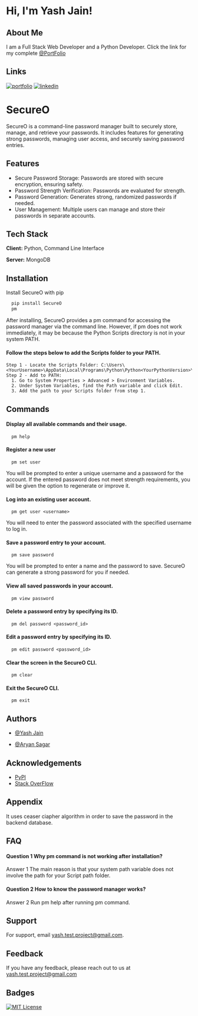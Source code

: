 # Hi, I'm Yash Jain!

## About Me

I am a Full Stack Web Developer and a Python Developer. Click the link for my complete [@PortFolio](https://portfolio-86j1.onrender.com/)

## Links

[![portfolio](https://img.shields.io/badge/my_portfolio-000?style=for-the-badge&logo=ko-fi&logoColor=white)](https://portfolio-86j1.onrender.com/)
[![linkedin](https://img.shields.io/badge/linkedin-0A66C2?style=for-the-badge&logo=linkedin&logoColor=white)](https://www.linkedin.com/in/yash-jain-47b043276/)

# SecureO

SecureO is a command-line password manager built to securely store, manage, and retrieve your passwords. It includes features for generating strong passwords, managing user access, and securely saving password entries.

## Features

- Secure Password Storage: Passwords are stored with secure encryption, ensuring safety.
- Password Strength Verification: Passwords are evaluated for strength.
- Password Generation: Generates strong, randomized passwords if needed.
- User Management: Multiple users can manage and store their passwords in separate accounts.

## Tech Stack

**Client:** Python, Command Line Interface

**Server:** MongoDB

## Installation

Install SecureO with pip

```bash
  pip install SecureO
  pm
```

After installing, SecureO provides a pm command for accessing the password manager via the command line. However, if pm does not work immediately, it may be because the Python Scripts directory is not in your system PATH.

#### Follow the steps below to add the Scripts folder to your PATH.

    Step 1 - Locate the Scripts Folder: C:\Users\<YourUsername>\AppData\Local\Programs\Python\Python<YourPythonVersion>\Scripts\
    Step 2 - Add to PATH:
      1. Go to System Properties > Advanced > Environment Variables.
      2. Under System Variables, find the Path variable and click Edit.
      3. Add the path to your Scripts folder from step 1.

## Commands

#### Display all available commands and their usage.

```http
  pm help
```

#### Register a new user

```http
  pm set user
```

You will be prompted to enter a unique username and a password for the account. If the entered password does not meet strength requirements, you will be given the option to regenerate or improve it.

#### Log into an existing user account.

```http
  pm get user <username>
```

You will need to enter the password associated with the specified username to log in.

#### Save a password entry to your account.

```http
  pm save password
```

You will be prompted to enter a name and the password to save. SecureO can generate a strong password for you if needed.

#### View all saved passwords in your account.

```http
  pm view password
```

#### Delete a password entry by specifying its ID.

```http
  pm del password <password_id>
```

#### Edit a password entry by specifying its ID.

```http
  pm edit password <password_id>
```

#### Clear the screen in the SecureO CLI.

```http
  pm clear
```

#### Exit the SecureO CLI.

```http
  pm exit
```

## Authors

- [@Yash Jain](https://www.github.com/yash-k-jain)

- [@Aryan Sagar](https://www.linkedin.com/in/aryan-sagar-6b75651b6/)

## Acknowledgements

- [PyPI](https://pypi.org/)
- [Stack OverFlow](https://stackoverflow.com/)

## Appendix

It uses ceaser ciapher algorithm in order to save the password in the backend database.

## FAQ

#### Question 1 Why pm command is not working after installation?

Answer 1 The main reason is that your system path variable does not involve the path for your Script path folder.

#### Question 2 How to know the password manager works?

Answer 2 Run pm help after running pm command.

## Support

For support, email yash.test.project@gmail.com.

## Feedback

If you have any feedback, please reach out to us at yash.test.project@gmail.com

## Badges

[![MIT License](https://img.shields.io/badge/License-MIT-green.svg)](https://choosealicense.com/licenses/mit/)
